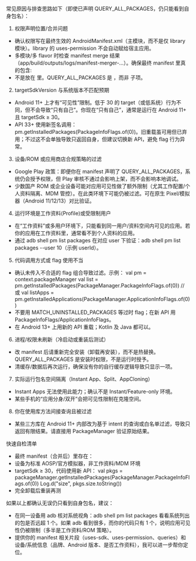 常见原因与排查思路如下（即使已声明 QUERY_ALL_PACKAGES，仍只能看到自身包名）：

1) 权限声明位置/合并问题
- 确认权限写在最终生效的 AndroidManifest.xml（主模块，而不是仅 library 模块）。library 的 uses-permission 不会自动赋给宿主应用。
- 多模块/多 flavor 时检查 manifest merge 结果（app/build/outputs/logs/manifest-merger-…）。确保最终 manifest 里真的包含:
  <uses-permission android:name="android.permission.QUERY_ALL_PACKAGES" />
- 不是放在 <queries> 里。QUERY_ALL_PACKAGES 是 <uses-permission>，而非 <queries> 子项。

2) targetSdkVersion 与系统版本不匹配预期
- Android 11+ 上才有“可见性”限制。低于 30 的 target（或低系统）行为不同，但不会导致“只有自己”。你现在“只有自己”，通常是运行在 Android 11+ 且 targetSdk ≥ 30。
- API 33+ 使用新签名调用：pm.getInstalledPackages(PackageInfoFlags.of(0))。旧重载虽可用但已弃用；不过这不会单独导致只返回自身，但建议切换新 API，避免 flag 行为异常。

3) 设备/ROM 或应用商店合规策略的过滤
- Google Play 政策：即便你在 manifest 声明了 QUERY_ALL_PACKAGES，系统仍会授予权限，但 Play 审核不通过会影响上架，而不会影响本地调试。
- 少数国产 ROM 或企业设备可能对应用可见性做了额外限制（尤其工作配置/个人资料隔离、MDM 管控）。在此类环境下可能仍被过滤。可在原生 Pixel/模拟器（Android 11/12/13）对比验证。

4) 运行环境是工作资料(Profile)或受限制用户
- 在“工作资料”或多用户环境下，只能看到同一用户/资料空间内可见的应用。若你的应用在工作资料里，通常看不到个人资料的应用。
- 通过 adb shell pm list packages 在对应 user 下验证：adb shell pm list packages --user 10（示例 userId）。

5) 代码调用方式或 flag 使用不当
- 确认未传入不合适的 flag 组合导致过滤。示例：
  val pm = context.packageManager
  val list = pm.getInstalledPackages(PackageManager.PackageInfoFlags.of(0))
  // 或
  val listApps = pm.getInstalledApplications(PackageManager.ApplicationInfoFlags.of(0))
- 不要用 MATCH_UNINSTALLED_PACKAGES 等过时 flag；在新 API 用 PackageInfoFlags/ApplicationInfoFlags。
- 在 Android 13+ 上用新的 API 重载；Kotlin 及 Java 都可以。

6) 进程/权限未刷新（冷启动或重装后测试）
- 改 manifest 后请重新完全安装（卸载再安装），而不是热替换。QUERY_ALL_PACKAGES 是安装时权限，不是运行时授予。
- 清缓存/数据后再次运行，确保没有你的自行缓存逻辑导致只显示一项。

7) 实际运行包名空间隔离（Instant App、Split、AppCloning）
- Instant Apps 无法使用此能力；确认不是 Instant/Feature-only 环境。
- 某些手机的“应用分身/双开”会把可见性限制在克隆空间。

8) 你在使用库方法间接查询且被过滤
- 某些三方库在 Android 11+ 内部改为基于 intent 的查询或白名单过滤，导致只返回有限结果。请直接用 PackageManager 验证原始结果。

快速自检清单
- 最终 manifest（合并后）里存在：<uses-permission android:name="android.permission.QUERY_ALL_PACKAGES" />
- 设备为标准 AOSP/官方模拟器，非工作资料/MDM 环境
- targetSdk ≥ 30，代码使用新 API：
  val pkgs = packageManager.getInstalledPackages(PackageManager.PackageInfoFlags.of(0))
  Log.d("size", pkgs.size.toString())
- 完全卸载后重装再测

如果以上都确认无误仍只看到自身包名，建议：
- 在同一设备用 adb 核对系统视角：adb shell pm list packages 看看系统列出的包是否远超 1 个。如果 adb 看到很多，而你的代码只有 1 个，说明应用可见性仍被限制（多半是工作资料/ROM 策略）。
- 提供你的 manifest 相关片段（uses-sdk、uses-permission、queries）和设备/系统信息（品牌、Android 版本、是否工作资料），我可以进一步帮你定位。
